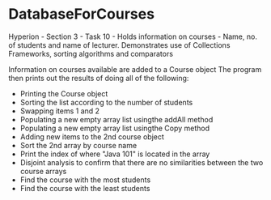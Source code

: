 # DatabaseForCourses
Hyperion - Section 3 - Task 10 - Holds information on courses - Name, no. of students and name of lecturer. Demonstrates use of Collections Frameworks, sorting algorithms and comparators


Information on courses available are added to a Course object
The program then prints out the results of doing all of the following: 
<ul>
  <li>Printing the Course object</li>
  <li>Sorting the list according to the number of students</li>
  <li>Swapping items 1 and 2</li>
  <li>Populating a new empty array list usingthe addAll method</li>
  <li>Populating a new empty array list usingthe Copy method</li>
  <li>Adding new items to the 2nd course object</li>
  <li>Sort the 2nd array by course name</li>
  <li>Print the index of where "Java 101" is located in the array</li>
  <li>Disjoint analysis to confirm that there are no similarities between the two course arrays</li>
  <li>Find the course with the most students</li>
  <li>Find the course with the least students</li>
</ul>

